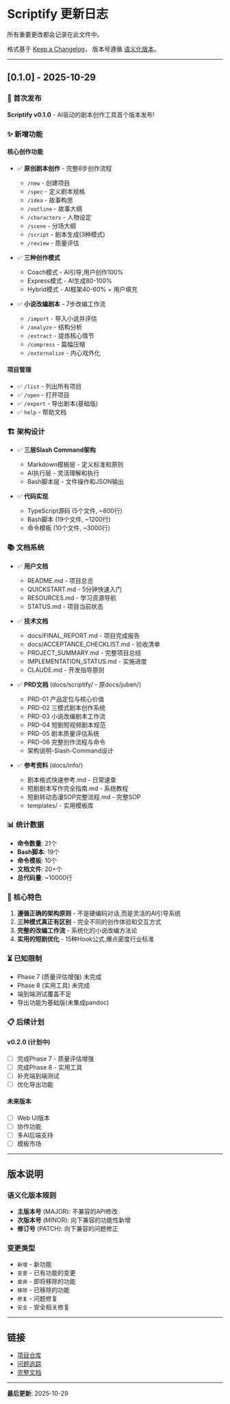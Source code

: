 # Scriptify 更新日志

所有重要更改都会记录在此文件中。

格式基于 [Keep a Changelog](https://keepachangelog.com/zh-CN/1.0.0/)，
版本号遵循 [语义化版本](https://semver.org/lang/zh-CN/)。

---

## [0.1.0] - 2025-10-29

### 🎉 首次发布

**Scriptify v0.1.0** - AI驱动的剧本创作工具首个版本发布!

### ✨ 新增功能

#### 核心创作功能
- ✅ **原创剧本创作** - 完整8步创作流程
  - `/new` - 创建项目
  - `/spec` - 定义剧本规格
  - `/idea` - 故事构思
  - `/outline` - 故事大纲
  - `/characters` - 人物设定
  - `/scene` - 分场大纲
  - `/script` - 剧本生成(3种模式)
  - `/review` - 质量评估

- ✅ **三种创作模式**
  - Coach模式 - AI引导,用户创作100%
  - Express模式 - AI生成80-100%
  - Hybrid模式 - AI框架40-60% + 用户填充

- ✅ **小说改编剧本** - 7步改编工作流
  - `/import` - 导入小说并评估
  - `/analyze` - 结构分析
  - `/extract` - 提炼核心情节
  - `/compress` - 篇幅压缩
  - `/externalize` - 内心戏外化


#### 项目管理
- ✅ `/list` - 列出所有项目
- ✅ `/open` - 打开项目
- ✅ `/export` - 导出剧本(基础版)
- ✅ `help` - 帮助文档

### 🏗️ 架构设计

- ✅ **三层Slash Command架构**
  - Markdown模板层 - 定义标准和原则
  - AI执行层 - 灵活理解和执行
  - Bash脚本层 - 文件操作和JSON输出

- ✅ **代码实现**
  - TypeScript源码 (5个文件, ~800行)
  - Bash脚本 (19个文件, ~1200行)
  - 命令模板 (10个文件, ~3000行)

### 📚 文档系统

- ✅ **用户文档**
  - README.md - 项目总览
  - QUICKSTART.md - 5分钟快速入门
  - RESOURCES.md - 学习资源导航
  - STATUS.md - 项目当前状态

- ✅ **技术文档**
  - docs/FINAL_REPORT.md - 项目完成报告
  - docs/ACCEPTANCE_CHECKLIST.md - 验收清单
  - PROJECT_SUMMARY.md - 完整项目总结
  - IMPLEMENTATION_STATUS.md - 实施进度
  - CLAUDE.md - 开发指导原则

- ✅ **PRD文档** (docs/scriptify/ - 原docs/juben/)
  - PRD-01 产品定位与核心价值
  - PRD-02 三模式剧本创作系统
  - PRD-03 小说改编剧本工作流
  - PRD-04 短剧短视频剧本规范
  - PRD-05 剧本质量评估系统
  - PRD-06 完整创作流程与命令
  - 架构说明-Slash-Command设计

- ✅ **参考资料** (docs/info/)
  - 剧本格式快速参考.md - 日常速查
  - 短剧剧本写作完全指南.md - 系统教程
  - 短剧转动态漫SOP完整流程.md - 完整SOP
  - templates/ - 实用模板库

### 📊 统计数据

- **命令数量**: 21个
- **Bash脚本**: 19个
- **命令模板**: 10个
- **文档文件**: 20+个
- **总代码量**: ~10000行

### 🎯 核心特色

1. **遵循正确的架构原则** - 不是硬编码对话,而是灵活的AI引导系统
2. **三种模式真正有区别** - 完全不同的创作体验和交互方式
3. **完整的改编工作流** - 系统化的小说改编方法论
4. **实用的短剧优化** - 15种Hook公式,爆点密度行业标准

### ⏳ 已知限制

- Phase 7 (质量评估增强) 未完成
- Phase 8 (实用工具) 未完成
- 端到端测试覆盖不足
- 导出功能为基础版(未集成pandoc)

### 📋 后续计划

#### v0.2.0 (计划中)
- [ ] 完成Phase 7 - 质量评估增强
- [ ] 完成Phase 8 - 实用工具
- [ ] 补充端到端测试
- [ ] 优化导出功能

#### 未来版本
- [ ] Web UI版本
- [ ] 协作功能
- [ ] 多AI后端支持
- [ ] 模板市场

---

## 版本说明

### 语义化版本规则
- **主版本号** (MAJOR): 不兼容的API修改
- **次版本号** (MINOR): 向下兼容的功能性新增
- **修订号** (PATCH): 向下兼容的问题修正

### 变更类型
- `新增` - 新功能
- `变更` - 已有功能的变更
- `废弃` - 即将移除的功能
- `移除` - 已移除的功能
- `修复` - 问题修复
- `安全` - 安全相关修复

---

## 链接

- [项目仓库](https://github.com/wordflowlab/scriptify)
- [问题追踪](https://github.com/wordflowlab/scriptify/issues)
- [完整文档](./README.md)

---

**最后更新**: 2025-10-29
